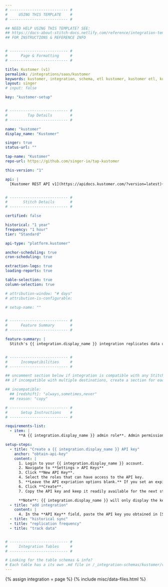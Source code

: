 ```yaml
---
# -------------------------- #
#     USING THIS TEMPLATE    #
# -------------------------- #

## NEED HELP USING THIS TEMPLATE? SEE:
## https://docs-about-stitch-docs.netlify.com/reference/integration-templates/saas/
## FOR INSTRUCTIONS & REFERENCE INFO


# -------------------------- #
#      Page & Formatting     #
# -------------------------- #

title: Kustomer (v1)
permalink: /integrations/saas/kustomer
keywords: kustomer, integration, schema, etl kustomer, kustomer etl, kustomer schema
layout: singer
# input: false

key: "kustomer-setup"


# -------------------------- #
#         Tap Details        #
# -------------------------- #

name: "kustomer"
display_name: "Kustomer"

singer: true
status-url: ""

tap-name: "Kustomer"
repo-url: https://github.com/singer-io/tap-kustomer

this-version: "1"

api: |
  [Kustomer REST API v1](https://apidocs.kustomer.com/?version=latest){:target="new"}


# -------------------------- #
#       Stitch Details       #
# -------------------------- #

certified: false

historical: "1 year"
frequency: "1 hour"
tier: "Standard"

api-type: "platform.kustomer"

anchor-scheduling: true
cron-scheduling: true

extraction-logs: true
loading-reports: true

table-selection: true
column-selection: true

# attribution-window: "# days"
# attribution-is-configurable: 

# setup-name: ""


# -------------------------- #
#      Feature Summary       #
# -------------------------- #

feature-summary: |
  Stitch's {{ integration.display_name }} integration replicates data using the {{ integration.api | flatify | strip }}. Refer to the [Schema](#schema) section for a list of objects available for replication.


# -------------------------- #
#      Incompatibilities     #
# -------------------------- #

## uncomment section below if integration is compatible with any Stitch destinations
## if incompatible with multiple destinations, create a section for each destination

## incompatible:
  ## [redshift]: "always,sometimes,never"
  ## reason: "copy" 

# -------------------------- #
#      Setup Instructions    #
# -------------------------- #

requirements-list:
  - item: |
      **A {{ integration.display_name }} admin role**. Admin permissions or a role with **read** and **write** security permissions are required to create an API key in {{ integration.display_name }}.

setup-steps:
  - title: "Create a {{ integration.display_name }} API key"
    anchor: "obtain-api-key"
    content: |
      1. Login to your {{ integration.display_name }} account.
      2. Navigate to **Settings > API Keys**
      3. Click **New API Key**.
      4. Select the roles that can have access to the API key.
      5. **Leave the API expriation options blank.** If you set an expiration date, the API key will expire and break the connection to Stitch. In the event that this happens, you'll need to re-generate the API key in {{ integration.display_name }} and enter the new key into Stitch.
      6. Click **Create**.
      7. Copy the API key and keep it readily available for the next step.

      **Note**: {{ integration.display_name }} will only display the key once, so save it somewhere secure for future reference.
  - title: "add integration"
    content: |
      4. In the **API Key** field, paste the API key you obtained in [Step 1](#obtain-api-key).
  - title: "historical sync"
  - title: "replication frequency"
  - title: "track data"


# -------------------------- #
#     Integration Tables     #
# -------------------------- #

# Looking for the table schemas & info?
# Each table has a its own .md file in /_integration-schemas/kustomer/v1
---
```

{% assign integration = page %}
{% include misc/data-files.html %}
